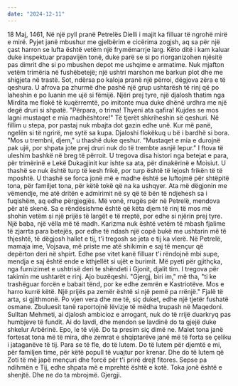 ```yaml
---
date: "2024-12-11"
---
```

18 Maj, 1461, Në një pyll pranë Petrelës
Dielli i majit ka filluar të ngrohë mirë e mirë. Pyjet janë mbushur me gjelbërim e cicërima zogjsh, aq sa për një çast harron se lufta është vetëm një frymëmarrje larg. Këto ditë i kam kaluar duke inspektuar prapavijën tonë, duke parë se si po riorganizohen njësitë pas dimrit dhe si po mbushen depot me ushqime e armatime. Nuk mjafton vetëm trimëria në fushëbetejë; një ushtri marshon me barkun plot dhe me shigjeta në trastë.
Sot, ndërsa po kaloja pranë një përroi, dëgjova zëra e të qeshura. U afrova pa zhurmë dhe pashë një grup ushtarësh të rinj që po laheshin e po luanin me ujë si fëmijë. Njëri prej tyre, një djalosh thatim nga Mirdita me flokë të kuqërremtë, po imitonte mua duke dhënë urdhra me një degë druri si shpatë. "Përpara, o trima! Thyeni ata qafira! Kujdes se mos lagni mustaqet e mia madhështore!" Të tjerët shkriheshin së qeshuri. Në fillim u stepa, por pastaj nuk mbajta dot gazin edhe unë. Kur më panë, ngelën si të ngrirë, me sytë sa kupa. Djaloshi flokëkuq u bë i bardhë si bora.
"Mos u trembni, djem," u thashë duke qeshur. "Mustaqet e mia e durojnë pak ujë, por shpata jote prej druri nuk do të trembte asnjë lepur." I ftova të uleshim bashkë në breg të përroit. U tregova disa histori nga betejat e para, për trimërinë e Lekë Dukagjinit kur ishte sa ata, për dinakërinë e Moisiut. U thashë se nuk është turp të kesh frikë, por turp është të lejosh frikën të të mposhtë. U thashë se forca jonë më e madhe është se luftojmë për shtëpitë tona, për familjet tona, për këtë tokë që na ka ushqyer. Ata më dëgjonin me vëmendje, me atë dritën e admirimit në sy që të bën të ndjehesh sa i fuqishëm, aq edhe përgjegjës.
Më vonë, rrugës për në Petrelë, mendova për atë skenë. Sa e rëndësishme është që këta djem të rinj të mos më shohin vetëm si një prijës të largët e të rreptë, por edhe si njërin prej tyre. Një baba, një vëlla më të madh. Karizma nuk është vetëm të mbash fjalime të zjarrta para betejës, por edhe të ndash një copë bukë me ushtarin më të thjeshtë, të dëgjosh hallet e tij, t'i tregosh se jeta e tij ka vlerë.
Në Petrelë, mamaja ime, Vojsava, më priste me atë shikimin e saj të mençur që depërton deri në shpirt. Edhe pse vitet kanë filluar t'i rëndojnë mbi supe, mendja e saj është ende e kthjellët si ujët e burimit. Më pyeti për gjithçka, nga furnizimet e ushtrisë deri te shëndeti i Gjonit, djalit tim. I tregova për takimin me ushtarët e rinj. Ajo buzëqeshi. "Gjergj, biri im," më tha, "ti ke trashëguar forcën e babait tënd, por ke edhe zemrën e Kastriotëve. Mos e harro kurrë këtë. Një prijës pa zemër është si një pemë pa rrënjë." Fjalë të arta, si gjithmonë.
Po vjen vera dhe me të, siç duket, edhe një tjetër fushatë osmane. Zbuluesit tanë raportojnë lëvizje të mëdha trupash në Maqedoni. Sulltan Mehmeti, ai djalosh ambicioz e arrogant, nuk do të rrijë duarkryq pas humbjeve të fundit. Ai do lavdi, dhe mendon se lavdinë do ta gjejë duke shkelur Arbërinë. Epo, le të vijë. Do ta presim siç dimë ne. Malet tona janë fortesat tona më të mira, dhe zemrat e shqiptarëve janë më të forta se çeliku i jataganëve të tij.
Para se të fle, do të lutem. Do të lutem për djemtë e mi, për familjen time, për këtë popull të vuajtur por krenar. Dhe do të lutem që Zoti të më japë mençuri dhe forcë për t'i prirë drejt fitores. Sepse pa ndihmën e Tij, edhe shpata më e mprehtë është e kotë.
Toka jonë është e shenjtë. Dhe ne do ta mbrojmë.
Gjergji.